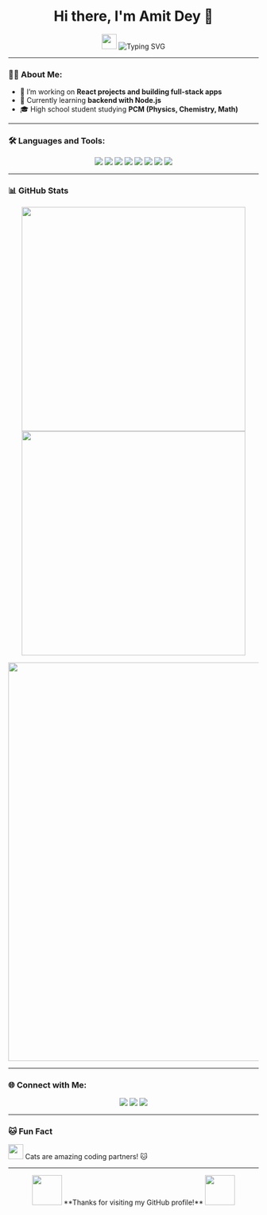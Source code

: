 <h1 align="center">Hi there, I'm Amit Dey 👋</h1>
<p align="center">
  <img src="https://media.giphy.com/media/hvRJCLFzcasrR4ia7z/giphy.gif" width="30px">
  <img src="https://readme-typing-svg.herokuapp.com?font=Fira+Code&size=24&duration=4000&pause=1000&color=1CE783&center=true&width=435&lines=Full+Stack+Developer;VFX+and+Video+Editing+Enthusiast;Machine+Learning+Student;Always+learning+new+things!" alt="Typing SVG" />
</p>

---

### 👨‍💻 About Me:
- 🔭 I’m working on **React projects and building full-stack apps**
- 🌱 Currently learning **backend with Node.js**
- 🎓 High school student studying **PCM (Physics, Chemistry, Math)**

---

### 🛠️ Languages and Tools:
<p align="center">
  <img src="https://img.shields.io/badge/JavaScript-333333?style=for-the-badge&logo=javascript" />
  <img src="https://img.shields.io/badge/React-333333?style=for-the-badge&logo=react" />
  <img src="https://img.shields.io/badge/Node.js-333333?style=for-the-badge&logo=node.js" />
  <img src="https://img.shields.io/badge/Express.js-333333?style=for-the-badge&logo=express" />
  <img src="https://img.shields.io/badge/MongoDB-333333?style=for-the-badge&logo=mongodb" />
  <img src="https://img.shields.io/badge/C++-333333?style=for-the-badge&logo=c%2B%2B" />
  <img src="https://img.shields.io/badge/HTML5-333333?style=for-the-badge&logo=html5" />
  <img src="https://img.shields.io/badge/CSS3-333333?style=for-the-badge&logo=css3" />
</p>

---




### 📊 GitHub Stats
<p align="center">
  <img src="https://github-readme-stats.vercel.app/api?username=AmitDey&show_icons=true&theme=radical" width="450px"/>
  <img src="https://github-readme-streak-stats.herokuapp.com/?user=AmitDey&theme=radical" width="450px"/>
</p>

<p align="center">
  <img src="https://github-readme-activity-graph.cyclic.app/graph?username=AmitDey&theme=react-dark&hide_border=true" width="800px"/>
</p>

---

### 🌐 Connect with Me:
<p align="center">
  <a href="https://www.linkedin.com/in/amit-dey"><img src="https://img.shields.io/badge/LinkedIn-333333?style=for-the-badge&logo=linkedin&logoColor=0A66C2" /></a>
  <a href="https://amitfr.tech"><img src="https://img.shields.io/badge/Portfolio-333333?style=for-the-badge&logo=firefox&logoColor=FF7139" /></a>
  <a href="https://github.com/AmitDey"><img src="https://img.shields.io/badge/GitHub-333333?style=for-the-badge&logo=github&logoColor=white" /></a>
</p>

---

### 🐱 Fun Fact
<img src="https://media.giphy.com/media/JIX9t2j0ZTN9S/giphy.gif" width="30px"> Cats are amazing coding partners! 🐱

---

<p align="center">
  <img src="https://media.giphy.com/media/l0HlVX1lMG4sWmsOc/giphy.gif" width="60px"> **Thanks for visiting my GitHub profile!** <img src="https://media.giphy.com/media/l0HlVX1lMG4sWmsOc/giphy.gif" width="60px">
</p>
